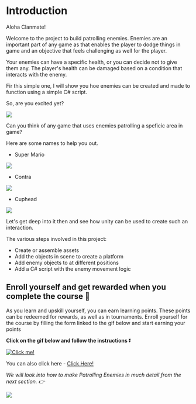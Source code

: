 # Introduction

Aloha Clanmate! 

Welcome to the project to build patrolling enemies. Enemies are an important part of any game as that enables the player to dodge things in game and an objective that feels challenging as well for the player.

Your enemies can have a specific health, or you can decide not to give them any. The player's health can be damaged based on a condition that interacts with the enemy.

Fir this simple one, I will show you hoe enemies can be created and made to function using a simple C# script.

So, are you excited yet? 

![](https://media.giphy.com/media/TlduPqRW7d2uAyr4n3/giphy.gif)

Can you think of any game that uses enemies patrolling a speficic area in game?


Here are some names to help you out.

- Super Mario

![](https://media.giphy.com/media/x2woMnCz4W0Vy/giphy.gif)

- Contra

![](https://media.giphy.com/media/3o751RuSQ9D35vpBYs/giphy.gif)

- Cuphead

![](https://media.giphy.com/media/63MWiRlxZatbF4IVs3/giphy.gif)

Let's get deep into it then and see how unity can be used to create such an interaction.

The various steps involved in this project:
- Create or assemble assets
- Add the objects in scene to create a platform
- Add enemy objects to at different positions
- Add a C# script with the enemy movement logic

## Enroll yourself and get rewarded when you complete the course 🎁

As you learn and upskill yourself, you can earn learning points. These points can be redeemed for rewards, as well as in tournaments. Enroll yourself for the course by filling the form linked to the gif below and start earning your points

**Click on the gif below and follow the instructions** ⏬

[![Click me!](https://media.giphy.com/media/iKBAAfYNDu1dowhnEj/giphy.gif)](https://airtable.com/shrY0mnlrnJXaZjps)

You can also click here - [Click Here!](https://airtable.com/shrY0mnlrnJXaZjps)

*We will look into how to make Patrolling Enemies in much detail from the next section. 👉*

![](https://media.giphy.com/media/0azaVdJMRil21nFUqV/giphy.gif)

